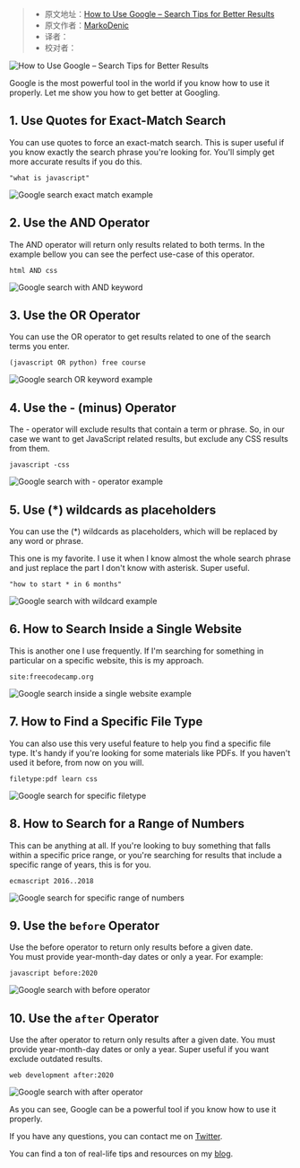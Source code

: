 > -  原文地址：[How to Use Google – Search Tips for Better Results](https://www.freecodecamp.org/news/use-google-search-tips/)
> -  原文作者：[MarkoDenic](https://www.freecodecamp.org/news/author/denicmarko/)
> -  译者：
> -  校对者：

![How to Use Google – Search Tips for Better Results](https://www.freecodecamp.org/news/content/images/size/w2000/2022/03/pexels-photomix-company-218717.jpg)

Google is the most powerful tool in the world if you know how to use it properly. Let me show you how to get better at Googling.

## 1\. Use Quotes for Exact-Match Search

You can use quotes to force an exact-match search. This is super useful if you know exactly the search phrase you're looking for. You'll simply get more accurate results if you do this.

`"what is javascript"`

![Google search exact match example](https://www.freecodecamp.org/news/content/images/2021/07/google-exact.PNG)

## 2\. Use the AND Operator

The AND operator will return only results related to both terms. In the example bellow you can see the perfect use-case of this operator.

`html AND css`

![Google search with AND keyword](https://www.freecodecamp.org/news/content/images/2021/07/google-and.PNG)

## 3\. Use the OR Operator

You can use the OR operator to get results related to one of the search terms you enter.

`(javascript OR python) free course`

![Google search OR keyword example](https://www.freecodecamp.org/news/content/images/2021/07/google-or.PNG)

## 4\. Use the - (minus) Operator

The - operator will exclude results that contain a term or phrase. So, in our case we want to get JavaScript related results, but exclude any CSS results from them.

`javascript -css`

![Google search with - operator example](https://www.freecodecamp.org/news/content/images/2021/07/google-minus.PNG)

## 5\. Use (\*) wildcards as placeholders

You can use the (\*) wildcards as placeholders, which will be replaced by any word or phrase.

This one is my favorite. I use it when I know almost the whole search phrase and just replace the part I don't know with asterisk. Super useful.

`"how to start * in 6 months"`

![Google search with wildcard example](https://www.freecodecamp.org/news/content/images/2021/07/google-wildcard.PNG)

## 6\. How to Search Inside a Single Website

This is another one I use frequently. If I'm searching for something in particular on a specific website, this is my approach.

`site:freecodecamp.org`

![Google search inside a single website example](https://www.freecodecamp.org/news/content/images/2021/07/google-site.PNG)

## 7\. How to Find a Specific File Type

You can also use this very useful feature to help you find a specific file type. It's handy if you're looking for some materials like PDFs. If you haven't used it before, from now on you will.

`filetype:pdf learn css`

![Google search for specific filetype](https://www.freecodecamp.org/news/content/images/2021/07/google-filetype.PNG)

## 8\. How to Search for a Range of Numbers

This can be anything at all. If you're looking to buy something that falls within a specific price range, or you're searching for results that include a specific range of years, this is for you.

`ecmascript 2016..2018`

![Google search for specific range of numbers](https://www.freecodecamp.org/news/content/images/2021/07/google-range.PNG)

## 9\. Use the `before` Operator

Use the before operator to return only results before a given date.  
You must provide year-month-day dates or only a year. For example:

`javascript before:2020`

![Google search with before operator](https://www.freecodecamp.org/news/content/images/2021/07/google-before.png)

## 10\. Use the `after` Operator

Use the after operator to return only results after a given date. You must provide year-month-day dates or only a year. Super useful if you want exclude outdated results.

`web development after:2020`

![Google search with after operator](https://www.freecodecamp.org/news/content/images/2021/07/google-after.png)

As you can see, Google can be a powerful tool if you know how to use it properly.

If you have any questions, you can contact me on [Twitter](https://twitter.com/denicmarko).

You can find a ton of real-life tips and resources on my [blog](https://markodenic.com/blog/).